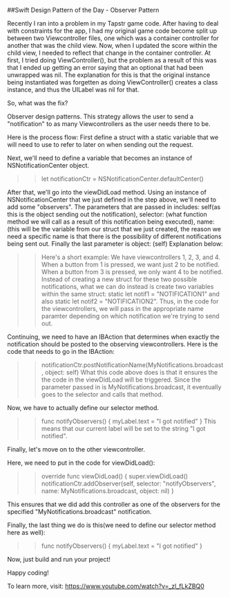 ##Swift Design Pattern of the Day - Observer Pattern 

Recently I ran into a problem in my Tapstr game code. After having to deal with constraints for the app, I had my original game code become split up between two Viewcontroller files, one which was a container controller for another that was the child view. Now, when I updated the score within the child view, I needed to reflect that change in the container controller. At first, I tried doing ViewController(), but the problem as a result of this was that I ended up getting an error saying that an optional that had been unwrapped was nil. The explanation for this is that the original instance being instantiated was forgetten as doing ViewController() creates a class instance, and thus the UILabel was nil for that. 


So, what was the fix?

Observer design patterns.
This strategy allows the user to send a "notification" to as many Viewcontrollers as the user needs there to be. 

Here is the process flow:
First define a struct with a static variable that we will need to use to refer to later on when sending out the request. 

Next, we'll need to define a variable that becomes an instance of NSNotificationCenter object.
>>let notificationCtr = NSNotificationCenter.defaultCenter()

After that, we'll go into the viewDidLoad method. Using an instance of NSNotificationCenter that we just defined in the step above, we'll need to add some "observers". The parameters that are passed in includes: self(as this is the object sending out the notification), selector: (what function method we will call as a result of this notification being executed), name: (this will be the variable from our struct that we just created, the reason we need a specific name is that there is the possibility of different notifications being sent out. Finally the last parameter is object: (self)
Explanation below:
>>Here's a short example:
>>We have viewcontrollers 1, 2, 3, and 4. When a button from 1 is pressed, we want just 2 to be notified. When a button from 3 is pressed, we only want 4 to be notified. Instead of creating a new struct for these two possible notifications, what we can do instead is create two variables within the same struct: static let notif1 = "NOTIFICATION1"   and also static let notif2 = "NOTIFICATION2". Thus, in the code for the viewcontrollers, we will pass in the appropriate name paramter depending on which notification we're trying to send out.

Continuing, we need to have an IBAction that determines when exactly the notification should be posted to the observing viewcontrollers.
Here is the code that needs to go in the IBAction:
>>notificationCtr.postNotificationName(MyNotifications.broadcast, object: self) 
What this code above does is that it ensures the the code in the viewDidLoad will be triggered. Since the parameter passed in is MyNotifications.broadcast, it eventually goes to the selector and calls that method.

Now, we have to actually define our selector method.
>>func notifyObservers() {
>>myLabel.text = "I got notified"
>>}
This means that our current label will be set to the string "I got notified".

Finally, let's move on to the other viewcontroller.

Here, we need to put in the code for viewDidLoad():
>>override func viewDidLoad() {
>>super.viewDidLoad()
>>notificationCtr.addObserver(self, selector: "notifyObservers", name: MyNotifications.broadcast, object: nil)
>>}

This ensures that we did add this controller as one of the observers for the specified "MyNotifications.broadcast" notification.

Finally, the last thing we do is this(we need to define our selector method here as well):
>>func notifyObservers() {
>>myLabel.text = "I got notified"
>>}

Now, just build and run your project!

Happy coding!

To learn more, visit: https://www.youtube.com/watch?v=_zl_fLkZBQ0
